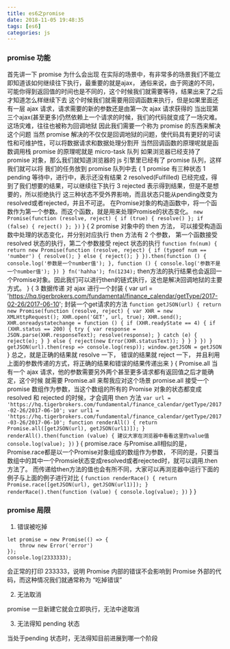 ```yaml
---
title: es6之promise
date: 2018-11-05 19:48:35
tags: [es6]
categories: js
---
```


### promise 功能

  首先讲一下 promise 为什么会出现
    在实际的场景中，有非常多的场景我们不能立即知道该如何继续往下执行，最重要的就是ajax，
    通俗来说，由于网速的不同，可能你得到返回值的时间也是不同的，这个时候我们就需要等待，结果出来了之后才知道怎么样继续下去
    这个时候我们就需要用回调函数来执行，但是如果里面还有一层 ajax 请求，请求需要的新的参数还是由第一次 ajax 请求获得的
    当出现第三个ajax(甚至更多)仍然依赖上一个请求的时候，我们的代码就变成了一场灾难。这场灾难，往往也被称为回调地狱
    因此我们需要一个称为 promise 的东西来解决这个问题
    当然 promise 解决的不仅仅是回调地狱的问题，使代码具有更好的可读性和可维护性，可以将数据请求和数据处理分割开
    当然回调函数的原理呢就是函数调用栈
    promise 的原理呢就是 micro-task 队列
    如果浏览器已经支持了 promise 对象，那么我们就知道浏览器的 js 引擎里已经有了 promise 队列，这样我们就可以将
    我们的任务放到 promise 队列中去
    {
      1
      promise 有三种状态
      1 pending 等待中，进行中，表示还没有结果
      2 resolved(Fulfilled) 已经完成，得到了我们想要的结果，可以继续往下执行
      3 rejected 表示得到结果，但是不是想要的，所以拒绝执行
      这三种状态不受外界影响，而且状态只能从pending改变为resolved或者rejected，并且不可逆。
      在Promise对象的构造函数中，将一个函数作为第一个参数。而这个函数，就是用来处理Promise的状态变化。
      ```
      new Promise(function (resolve, reject) {
        if (true) { resolve() };
        if (false) { reject() };
      })
      ```
    }
    {
      2
      promise 对象中的 then 方法， 可以接受构造函数中处理的状态变化，并分别对应执行
      then 方法有 2 个参数， 第一个函数接受 resolved 状态的执行，第二个参数接受 reject 状态的执行
      ```
      function fn(num) {
        return new Promise(function (resolve, reject) {
          if (typeof num == 'number') {
            resolve();
          } else {
            reject();
          }
        }).then(function () {
          console.log('参数是一个number值');
        }, function () {
          console.log('参数不是一个number值');
        })
      }
      fn('hahha');
      fn(1234);
      ```
      then方法的执行结果也会返回一个Promise对象。因此我们可以进行then的链式执行，这也是解决回调地狱的主要方式。
    }
    {
      3 数据传递
      对 ajax 进行一个封装
      {
        var url = 'https://hq.tigerbrokers.com/fundamental/finance_calendar/getType/2017-02-26/2017-06-10';
        封装一个get请求的方法
        ```
        function getJSON(url) {
          return new Promise(function (resolve, reject) {
            var XHR = new XMLHttpRequest();
            XHR.open('GET', url, true);
            XHR.send();
            XHR.onreadystatechange = function () {
              if (XHR.readyState == 4) {
                if (XHR.status == 200) {
                  try {
                    var response = JSON.parse(XHR.responseText);
                    resolve(response);
                  } catch (e) {
                    reject(e);
                  }
                } else {
                  reject(new Error(XHR.statusText));
                }
              }
            }
          })
        }
        getJSON(url).then(resp => console.log(resp));
        window.getJSON = getJSON
        ```
      }
      总之，就是正确的结果就 resolve 一下， 错误的结果就 reject 一下， 
      并且利用上面的参数传递的方式，将正确的结果和错误的结果传递出来
    }
    {
      Promise.all
      当有一个 ajax 请求，他的参数需要另外两个甚至更多请求都有返回值之后才能确定，这个时候
      就需要 Promise.all 来帮我应对这个场景
      promise.all 接受一个 promise 数组作为参数，当这个数组的所有的 Promise 对象的状态都变成 resolved 和
      rejected 的时候，才会调用 then 方法
      ```
      var url = 'https://hq.tigerbrokers.com/fundamental/finance_calendar/getType/2017-02-26/2017-06-10';
      var url1 = 'https://hq.tigerbrokers.com/fundamental/finance_calendar/getType/2017-03-26/2017-06-10';
      function renderAll() {
        return Promise.all([getJSON(url), getJSON(url1)]);
      }
      renderAll().then(function (value) {
        建议大家在浏览器中看看这里的value值
        console.log(value);
      })
      ```
    }
    {
      promise.race
      与Promise.all相似的是，Promise.race都是以一个Promise对象组成的数组作为参数，
      不同的是，只要当数组中的其中一个Promsie状态变成resolved或者rejected时，就可以调用.then方法了。
      而传递给then方法的值也会有所不同，大家可以再浏览器中运行下面的例子与上面的例子进行对比
      {
        ```
        function renderRace() {
          return Promise.race([getJSON(url), getJSON(url1)]);
        }
        renderRace().then(function (value) {
          console.log(value);
        })
        ```
      }
    }

### promise 局限

1. 错误被吃掉

```
let promise = new Promise(() => {
    throw new Error('error')
});
console.log(2333333);
```
会正常的打印 233333，说明 Promise 内部的错误不会影响到 Promise 外部的代码，而这种情况我们就通常称为 “吃掉错误”

2. 无法取消

promise 一旦新建它就会立即执行，无法中途取消

3. 无法得知 pending 状态

当处于pending 状态时，无法得知目前进展到哪一个阶段


